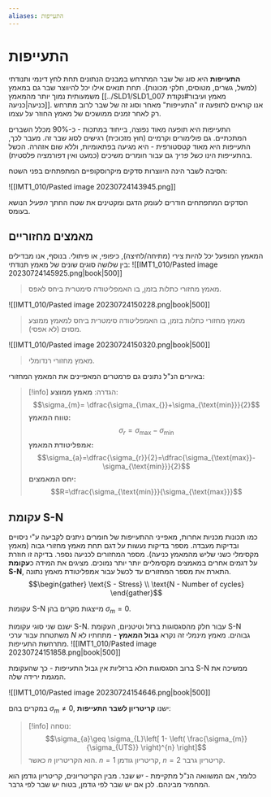 ```yaml
---
aliases: התעייפות
---
```

# התעייפות

**התעייפות** היא סוג של שבר המתרחש במבנים הנתונים תחת לחץ דינמי ותנודתי (למשל, גשרים, מטוסים, חלקי מכונות). תחת תנאים אילו יכל להיווצר שבר גם במאמץ משמעותית נמוך יותר מהמאמץ [[../SLD1/SLD1_007 מאמץ ועיבור#נקודת כניעה|כניעה]].
אנו קוראים לתופעה זו "התעייפות" מאחר וסוג זה של שבר לרוב מתרחש רק לאחר זמנים ממושכים של מאמץ החוזר על עצמו.

התעייפות היא תופעה מאוד נפוצה, בייחוד במתכות - כ-90% מכלל השברים המתכתיים. גם פולימורים וקרמיים (חוץ מזכוכית) רגישים לסוג שבר זה. מעבר לכך, התעייפות היא מאוד קטסטורפית - היא מגיעה בפתאומיות, וללא שום אזהרה. הכשל בהתעייפות הינו *כשל פריך* גם עבור חומרים משיכים (כמעט ואין דפורמציה פלסטית).

הסיבה לשבר הינה היווצרות סדקים מיקרוסקופיים המתפתחים בפני השטח:

![[IMT1_010/Pasted image 20230724143945.png]]

הסדקים המתפתחים חודרים לעומק הדגם ומקטינים את שטח החתך *הפעיל* הנושא בעומס.

## מאמצים מחזוריים
המאמץ המופעל יכל להיות צירי (מתיחה/לחיצה), כיפופי, או פיתולי. בנוסף, אנו מבדילים בין שלושה סוגים שונים של מאמץ תנודתי:
![[IMT1_010/Pasted image 20230724145925.png|book|500]]
> מאמץ מחזורי כתלות בזמן, בו האמפליטודה סימטרית ביחס לאפס.

![[IMT1_010/Pasted image 20230724150228.png|book|500]]
> מאמץ מחזורי כתלות בזמן, בו האמפליטודה סימטרית ביחס למאמץ ממוצע מסוים (לא אפסי).

![[IMT1_010/Pasted image 20230724150320.png|book|500]]
> מאמץ מחזורי רנדומלי.

 באיורים הנ"ל נתונים גם פרמטרים המאפיינים את המאמץ המחזורי:
>[!info] הגדרה: 
 >**מאמץ ממוצע**:
 >$$\sigma_{m}= \dfrac{\sigma_{\max_{}}+\sigma_{\text{min}}}{2}$$
 > **טווח המאמץ:**
 > $$\sigma_{r}=\sigma_{\text{max}}-\sigma_{\text{min}}$$
 >**אמפליטודת המאמץ:**
 >$$\sigma_{a}=\dfrac{\sigma_{r}}{2}=\dfrac{\sigma_{\text{max}}-\sigma_{\text{min}}}{2}$$
 >**יחס המאמצים:**
 >$$R=\dfrac{\sigma_{\text{min}}}{\sigma_{\text{max}}}$$
 
## עקומת S-N
כמו תכונות מכניות אחרות, מאפייני ההתעייפות של חומרים ניתנים לקביעה ע"י ניסויים ובדיקות מעבדה. מספר בדיקות נעשות על דגם תחת מאמץ מחזורי גבוה (מאמץ מקסימלי כשני שליש מהמאמץ כניעה). מספר המחזורים לכניעה נספר. בדיקה זו חוזרת על דגמים אחרים במאמצים מקסימליים יותר יותר נמוכים. מציגים את המידה כ**עקומת S-N**, התארת את מספר המחזורים עד לכשל עבור אמפליטודת מאמץ נתונה.
$$\begin{gather}
\text{S - Stress} \\
\text{N - Number of cycles}
\end{gather}$$

עקומות S-N מייצגות מקרים בהן $\sigma _m=0$.

ישנם שני סוגי עקומות S-N. עבור חלק מהסגסוגות ברזל וטיטניום, העקומת S-N משתטחת עבור ערכי $N$ גבוהים. מאמץ מינמלי זה נקרא **גבול המאמץ** - מתחתיו לא מתרחשת התעייפות.
![[IMT1_010/Pasted image 20230724151858.png|book|500]]

ברוב הסגסוגות הלא ברזליות אין גבול התעייפות - כך שהעקומת S-N ממשיכה את המגמת ירידה שלה.

![[IMT1_010/Pasted image 20230724154646.png|book|500]]


במקרים בהם $\sigma_{m}\neq 0$, ישנו **קריטריון לשבר התעייפות**:
>[!info] נוסחה: 
 >$$\sigma_{a}\geq \sigma_{L}\left[ 1- \left( \frac{\sigma_{m}}{\sigma_{UTS}} \right)^{n} \right]$$
 >כאשר $n$ הוא הקריטריון. $n=1$ קריטריון גודמן, $n=2$ קריטריון גרבר.
 
 כלומר, אם המשוואה הנ"ל מתקיימת - *יש שבר*. מבין הקריטריונים, קריטריון גודמן הוא המחמיר מבינהם. לכן אם יש שבר לפי גודמן, בטוח יש שבר לפי גרבר.